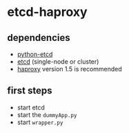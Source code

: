# etcd-haproxy

## dependencies
* [python-etcd](https://github.com/jplana/python-etcd)
* [etcd](https://github.com/coreos/etcd) (single-node or cluster)
* [haproxy](http://www.haproxy.org/) version 1.5 is recommended

## first steps
* start etcd
* start the `dummyApp.py`
* start `wrapper.py`
